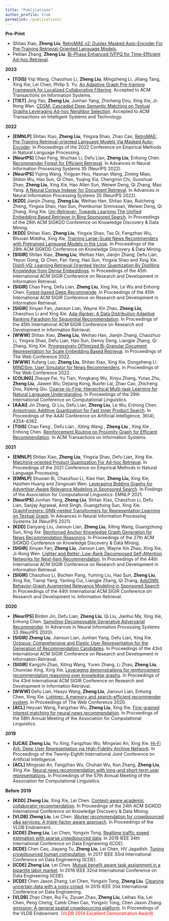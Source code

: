 ```yaml
---
title: "Publications"
author_profile: true
permalink: /publications/
---
```


**Pre-Print**
* Shitao Xiao, **Zheng Liu**, [RetroMAE v2: Duplex Masked Auto-Encoder For Pre-Training Retrieval-Oriented Language Models](https://arxiv.org/abs/2211.08769). 
* Peitian Zhang, **Zheng Liu**. [Bi-Phase Enhanced IVFPQ for Time-Efficient Ad-hoc Retrieval](https://arxiv.org/abs/2210.05521).


**2023**
* **[TOIS]** Yiqi Wang, Chaozhuo Li, **Zheng Liu**, Mingzheng Li, Jiliang Tang, Xing Xie, Lei Chen, Philip S. Yu. [An Adaptive Graph Pre-training Framework for Localized Collaborative Filtering](https://arxiv.org/abs/2112.07191). Accepted to ACM Transactions on Information Systems. 
* **[TIST]** Jing Yao, **Zheng Liu**, Junhan Yang, Zhicheng Dou, Xing Xie, Ji-Rong Wen. [CDSM: Cascaded Deep Semantic Matching on Textual Graphs Leveraging Ad-hoc Neighbor Selection](). Accepted to ACM Transactions on Intelligent Systems and Technology. 

**2022**
* **[EMNLP]** Shitao Xiao, **Zheng Liu**, Yingxia Shao, Zhao Cao, [RetroMAE: Pre-Training Retrieval-oriented Language Models Via Masked Auto-Encoder](https://arxiv.org/abs/2205.12035). In Proceedings of the 2022 Conference on Empirical Methods in Natural Language Processing. 
* **[NeurIPS]** Chao Feng, Wuchao Li, Defu Lian, **Zheng Liu**, Enhong Chen. [Recommender Forest for Efficient Retrieval](https://nips.cc/Conferences/2022/ScheduleMultitrack?event=54988). In Advances in Neural Information Processing Systems 35 (NeurIPS 2022).
* **[NeurIPS]** Yujing Wang, Yingyan Hou, Haonan Wang, Ziming Miao, Shibin Wu, Hao Sun, Qi Chen, Yuqing Xia, Chengmin Chi, Guoshuai Zhao, **Zheng Liu**, Xing Xie, Hao Allen Sun, Weiwei Deng, Qi Zhang, Mao Yang. [A Neural Corpus Indexer for Document Retrieval](https://arxiv.org/abs/2206.02743). In Advances in Neural Information Processing Systems 35 (NeurIPS 2022). 
* **[KDD]** Jianjin Zhang, **Zheng Liu**, Weihao Han, Shitao Xiao, Ruicheng Zheng, Yingxia Shao, Hao Sun, Premkumar Srinivasan, Weiwei Deng, Qi Zhang, Xing Xie. [Uni-Retriever: Towards Learning The Unified Embedding Based Retriever in Bing Sponsored Search](https://dl.acm.org/doi/10.1145/3534678.3539212). In Proceedings of the 28th ACM SIGKDD Conference on Knowledge Discovery & Data Mining.
* **[KDD]** Shitao Xiao, **Zheng Liu**, Yingxia Shao, Tao Di, Fangzhao Wu, Bhuvan Middha, Xing Xie, [Training Large-Scale News Recommenders with Pretrained Language Models in the Loop](https://dl.acm.org/doi/10.1145/3534678.3539120). In Proceedings of the 28th ACM SIGKDD Conference on Knowledge Discovery & Data Mining.
* **[SIGIR]** Shitao Xiao, **Zheng Liu**, Weihao Han, Jianjin Zhang, Defu Lian, Yeyun Gong, Qi Chen, Fan Yang, Hao Sun, Yingxia Shao and Xing Xie. [Distill-VQ: Learning Retrieval Oriented Vector Quantization By Distilling Knowledge from Dense
Embeddings](https://dl.acm.org/doi/abs/10.1145/3477495.3531799). In Proceedings of the 45th International ACM SIGIR Conference on Research and Development in Information Retrieval.
* **[SIGIR]** Chao Feng, Defu Lian, **Zheng Liu**, Xing Xie, Le Wu and Enhong Chen. [Forest-based Deep Recommende](https://dl.acm.org/doi/abs/10.1145/3477495.3531980). In Proceedings of the 45th International ACM SIGIR Conference on Research and Development in Information Retrieval.
* **[SIGIR]** Xinyan Fan, Jianxun Lian, Wayne Xin Zhao, **Zheng Liu**, Chaozhuo Li and Xing Xie. [Ada-Ranker: A Data Distribution Adaptive Ranking Paradigm for Sequential Recommendation](https://dl.acm.org/doi/abs/10.1145/3477495.3531931). In Proceedings of the 45th International ACM SIGIR Conference on Research and Development in Information Retrieval.
* **[WWW]** Shitao Xiao, **Zheng Liu**, Weihao Han, Jianjin Zhang, Chaozhuo Li, Yingxia Shao, Defu Lian, Hao Sun,
Denvy Deng, Liangjie Zhang, Qi Zhang, Xing Xie. [Progressively OPtimized Bi-Granular Document Representation for Scale Embedding Based Retrieval](https://dl.acm.org/doi/10.1145/3485447.3511957). In Proceedings of The Web Conference 2022. 
* **[WWW]** Xufang Luo, **Zheng Liu**, Shitao Xiao, Xing Xie, Dongsheng Li. [MINDSim: User Simulator for News Recommenders](https://dl.acm.org/doi/fullHtml/10.1145/3485447.3512080). In Proceedings of The Web Conference 2022.
* **[COLING]** Zhaoye Fei, Yu Tian, Yongkang Wu, Xinyu Zhang, Yutao Zhu, **Zheng Liu**, Jiawen Wu, Dejiang Kong, Ruofei Lai, Zhao Cao, Zhicheng Dou, Xipeng Qiu. [Coarse-to-Fine: Hierarchical Multi-task Learning for Natural Language Understanding](https://aclanthology.org/2022.coling-1.439/). In Proceedings of the 29th International Conference on Computational Linguistics. 
* **[AAAI]** Jin Zhang, Qi Liu, Defu Lian, **Zheng Liu**, Le Wu, Enhong Chen. [Anisotropic Additive Quantization for Fast Inner Product Search](https://aaai-2022.virtualchair.net/poster_aaai4309). In Proceedings of the AAAI Conference on Artificial Intelligence, 36(4), 4354-4362.
* **[TOIS]** Chao Feng , Defu Lian , Xiting Wang , **Zheng Liu** , Xing Xie , Enhong Chen. [Reinforcement Routing on Proximity Graph for Efficient Recommendation](https://dl.acm.org/doi/abs/10.1145/3512767). In ACM Transactions on Information Systems.

**2021**
* **[EMNLP]** Shitao Xiao, **Zheng Liu**, Yingxia Shao, Defu Lian, Xing Xie. [Matching-oriented Product Quantization For Ad-hoc Retrieval](https://aclanthology.org/2021.emnlp-main.640.pdf). In Proceedings of the 2021 Conference on Empirical Methods in Natural Language Processing. 
* **[EMNLP]** Shuxian Bi, Chaozhuo Li, Xiao Han, **Zheng Liu**, Xing Xie, Haizhen Huang and Zengxuan Wen. [Leveraging Bidding Graphs for Advertiser-Aware Relevance Modeling in Sponsored Search](https://aclanthology.org/2021.findings-emnlp.191/). In Findings of the Association for Computational Linguistics: EMNLP 2021.
* **[NeurIPS]** Junhan Yang, **Zheng Liu**, Shitao Xiao, Chaozhuo Li, Defu Lian, Sanjay Agrawal, Amit Singh, Guangzhong Sun, Xing Xie. [GraphFormers: GNN-nested Transformers for Representation Learning on Textual Graph](https://proceedings.neurips.cc/paper/2021/hash/f18a6d1cde4b205199de8729a6637b42-Abstract.html). In Advances in Neural Information Processing Systems 34 (NeurIPS 2021). 
* **[KDD]** Danyang Liu, Jianxun Lian, **Zheng Liu**, Xiting Wang, Guangzhong Sun, Xing Xie. [Reinforced Anchor Knowledge Graph Generation for News Recommendation Reasoning](https://dl.acm.org/doi/abs/10.1145/3447548.3467315). In Proceedings of the 27th ACM SIGKDD Conference on Knowledge Discovery & Data Mining.
* **[SIGIR]** Xinyan Fan, **Zheng Liu**, Jianxun Lian, Wayne Xin Zhao, Xing Xie, Ji-Rong Wen. [Lighter and Better: Low-Rank Decomposed Self-Attention Networks for Next-Item Recommendation](https://dl.acm.org/doi/10.1145/3404835.3462978). In Proceedings of the 44th International ACM SIGIR Conference on Research and Development in Information Retrieval.
* **[SIGIR]** Chaozhuo Li, Bochen Pang, Yuming Liu, Hao Sun, **Zheng Liu**, Xing Xie, Tianqi Yang, Yanling Cui, Liangjie Zhang, Qi Zhang, [AdsGNN: Behavior-Graph Augmented Relevance Modeling in Sponsored Search](https://dl.acm.org/doi/10.1145/3404835.3462926). In Proceedings of the 44th International ACM SIGIR Conference on Research and Development in. Information Retrieval.

**2020**
* **[NeurIPS]** Binbin Jin, Defu Lian, **Zheng Liu**, Qi Liu, Jianhui Ma, Xing Xie, Enhong Chen. [Sampling-Decomposable Generative Adversarial Recommender](https://proceedings.neurips.cc/paper/2020/file/ff42b03a06a1bed4e936f0e04958e168-Paper.pdf). In Advances in Neural Information Processing Systems 33 (NeurIPS 2020).
* **[SIGIR]** **Zheng Liu**, Jianxun Lian, Junhan Yang, Defu Lian, Xing Xie. [Octopus: Comprehensive and Elastic User Representation for the Generation of Recommendation
Candidates](https://dl.acm.org/doi/abs/10.1145/3397271.3401088). In Proceedings of the 43rd International ACM SIGIR Conference on Research and Development in Information Retrieval.
* **[SIGIR]** Kangzhi Zhao, Xiting Wang, Yuren Zhang, Li Zhao, **Zheng Liu**, Chunxiao Xing, Xing Xie. [Leveraging demonstrations for reinforcement recommendation reasoning over knowledge graphs](https://dl.acm.org/doi/10.1145/3397271.3401171). In Proceedings of the 43rd International ACM SIGIR Conference on Research and Development in Information Retrieval.
* **[WWW]** Defu Lian, Haoyu Wang, **Zheng Liu**, Jianxun Lian, Enhong Chen, Xing Xie. [Lightrec: A memory and search-efficient recommender system](https://dl.acm.org/doi/fullHtml/10.1145/3366423.3380151). In Proceedings of The Web Conference 2020.
* **[ACL]** Heyuan Wang, Fangzhao Wu, **Zheng Liu**, Xing Xie. [Fine-grained interest matching for neural news recommendation](https://aclanthology.org/2020.acl-main.77/). In Proceedings of the 58th Annual Meeting of the Association for Computational Linguistics. 

**2019**
* **[IJCAI]** **Zheng Liu**, Yu Xing, Fangzhao Wu, Mingxiao An, Xing Xie. [Hi-Fi Ark: Deep User Representation via High-Fidelity Archive Network](https://www.ijcai.org/proceedings/2019/424). In Proceedings of the Twenty-Eighth International Joint Conference on Artificial Intelligence. 
* **[ACL]** Mingxiao An, Fangzhao Wu, Chuhan Wu, Kun Zhang, **Zheng Liu**, Xing Xie. [Neural news recommendation with long-and short-term user representations](https://aclanthology.org/P19-1033/). In Proceedings of the 57th Annual Meeting of the Association for Computational Linguistics. 

**Before 2019**
* **[KDD]** **Zheng Liu**, Xing Xie, Lei Chen. [Context-aware academic collaborator recommendation](https://dl.acm.org/doi/abs/10.1145/3219819.3220050). In Proceedings of the 24th ACM SIGKDD International Conference on Knowledge Discovery & Data Mining.
* **[VLDB]** **Zheng Liu**, Lei Chen. [Worker recommendation for crowdsourced q&a services: A triple-factor aware approach](https://dl.acm.org/doi/abs/10.14778/3157794.3157805). In Proceedings of the VLDB Endowment. 
* **[ICDE]** **Zheng Liu**, Lei Chen, Yongxin Tong. [Realtime traffic speed estimation with sparse crowdsourced data](https://ieeexplore.ieee.org/document/8509259). In 2018 IEEE 34th International Conference on Data Engineering (ICDE).
* **[ICDE]** Chen Cao, Jiayang Tu, **Zheng Liu**, Lei Chen, HV Jagadish. [Tuning crowdsourced human computation](https://ieeexplore.ieee.org/document/7930044/). In 2017 IEEE 33rd International Conference on Data Engineering (ICDE). 
* **[ICDE]** **Zheng Liu**, Lei Chen. [Mutual benefit aware task assignment in a bipartite labor market](https://ieeexplore.ieee.org/document/7498230). In 2016 IEEE 32nd International Conference on Data Engineering (ICDE). 
* **[ICDE]** Chen Jason Zhang, Lei Chen, Yongxin Tong, **Zheng Liu**. [Cleaning uncertain data with a noisy crowd](https://ieeexplore.ieee.org/document/7113268). In 2015 IEEE 31st International Conference on Data Engineering. 
* **[VLDB]** Zhao Chen, Rui Fu, Ziyuan Zhao, **Zheng Liu**, Leihao Xia, Lei Chen, Peng Cheng, Caleb Chen Cao, Yongxin Tong, Chen Jason Zhang. [gmission: A general spatial crowdsourcing platform](http://www.vldb.org/pvldb/vol7/p1629-chen.pdf). In Proceedings of the VLDB Endowment. <span style="color:red">(VLDB 2014 Excellent Demonstration Award)